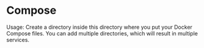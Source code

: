 # Compose

Usage: Create a directory inside this directory where you put your Docker Compose
files. You can add multiple directories, which will result in multiple services.
